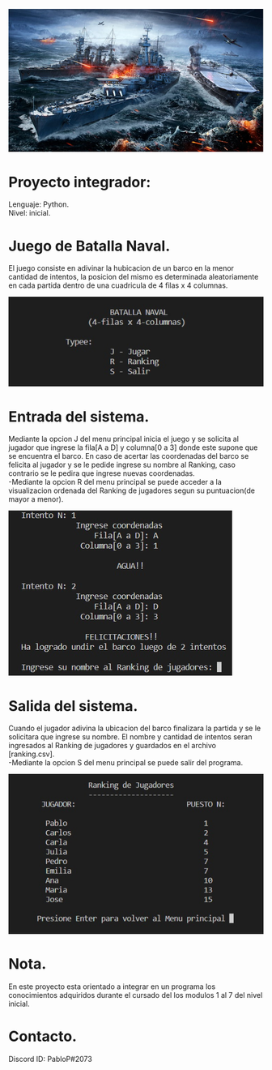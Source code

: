 ![Juego banner](/batalla_naval.jpg)

# Proyecto integrador:
Lenguaje: Python.\
Nivel: inicial.

# Juego de Batalla Naval.
El juego consiste en adivinar la hubicacion de un barco en la menor cantidad de intentos, la posicion del mismo es determinada aleatoriamente en cada partida
 dentro de una cuadricula de 4 filas x 4 columnas.
 
![Juego banner](/menu.jpg)


# Entrada del sistema.
Mediante la opcion J del menu principal inicia el juego y se solicita al jugador que ingrese la fila[A a D] y columna[0 a 3] donde este supone que se encuentra el barco. En caso de acertar las coordenadas del barco se felicita al jugador y se le pedide ingrese su nombre al Ranking, caso contrario se le pedira que ingrese nuevas coordenadas.\
-Mediante la opcion R del menu principal se puede acceder a la visualizacion ordenada del Ranking de jugadores segun su puntuacion(de mayor a menor).

![Juego banner](/juego.jpg)


# Salida del sistema.
Cuando el jugador adivina la ubicacion del barco finalizara la partida y se le solicitara que ingrese su nombre.
El nombre y cantidad de intentos seran ingresados al Ranking de jugadores y guardados en el archivo [ranking.csv].\
-Mediante la opcion S del menu principal se puede salir del programa.

![Juego banner](/ranking.jpg)


# Nota.
En este proyecto esta orientado a integrar en un programa los conocimientos adquiridos durante el cursado del los modulos 1 al 7 del nivel inicial.

# Contacto.
Discord ID: PabloP#2073
